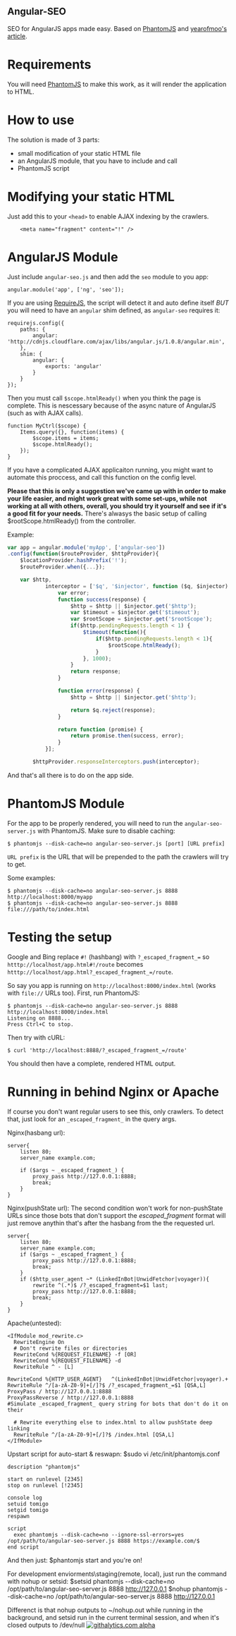 Angular-SEO
-----------

SEO for AngularJS apps made easy. Based on [PhantomJS](http://phantomjs.org/) and [yearofmoo's article](http://www.yearofmoo.com/2012/11/angularjs-and-seo.html).


Requirements
============

You will need [PhantomJS](http://phantomjs.org/) to make this work, as it will render the application to HTML.


How to use
==========

The solution is made of 3 parts:
- small modification of your static HTML file
- an AngularJS module, that you have to include and call
- PhantomJS script


Modifying your static HTML
==========================

Just add this to your `<head>` to enable AJAX indexing by the crawlers.
```
    <meta name="fragment" content="!" />
```

AngularJS Module
================

Just include `angular-seo.js` and then add the `seo` module to you app:
```
angular.module('app', ['ng', 'seo']);
```

If you are using [RequireJS](http://requirejs.org/), the script will detect it and auto define itself *BUT* you will need to have an `angular` shim defined, as `angular-seo` requires it:
```
requirejs.config({
    paths: {
        angular: 'http://cdnjs.cloudflare.com/ajax/libs/angular.js/1.0.8/angular.min',
    },
    shim: {
        angular: {
            exports: 'angular'
        }
    }
});
```

Then you must call `$scope.htmlReady()` when you think the page is complete. This is nescessary because of the async nature of AngularJS (such as with AJAX calls).
```
function MyCtrl($scope) {
    Items.query({}, function(items) {
        $scope.items = items;
        $scope.htmlReady();
    });
}
```

If you have a complicated AJAX applicaiton running, you might want to automate this proccess, and call this function on the config level.

**Please that this is only a suggestion we've came up with in order to make your life easier, and might work great with some set-ups, while not working at all with others, overall, you should try it yourself and see if it's a good fit for your needs.**
There's alwasys the basic setup of calling $rootScope.htmlReady() from the controller.

Example:
```javascript
var app = angular.module('myApp', ['angular-seo'])
.config(function($routeProvider, $httpProvider){
    $locationProvider.hashPrefix('!');
    $routeProvider.when({...});

    var $http,
            interceptor = ['$q', '$injector', function ($q, $injector) {
                var error;
                function success(response) {
                    $http = $http || $injector.get('$http');
                    var $timeout = $injector.get('$timeout');
                    var $rootScope = $injector.get('$rootScope');
                    if($http.pendingRequests.length < 1) {
                        $timeout(function(){
                            if($http.pendingRequests.length < 1){
                                $rootScope.htmlReady();
                            }
                        }, 1000);
                    }
                    return response;
                }

                function error(response) {
                    $http = $http || $injector.get('$http');

                    return $q.reject(response);
                }

                return function (promise) {
                    return promise.then(success, error);
                }
            }];

        $httpProvider.responseInterceptors.push(interceptor);
```

And that's all there is to do on the app side.


PhantomJS Module
================

For the app to be properly rendered, you will need to run the `angular-seo-server.js` with PhantomJS.
Make sure to disable caching:
```
$ phantomjs --disk-cache=no angular-seo-server.js [port] [URL prefix]
```

`URL prefix` is the URL that will be prepended to the path the crawlers will try to get.

Some examples:
```
$ phantomjs --disk-cache=no angular-seo-server.js 8888 http://localhost:8000/myapp
$ phantomjs --disk-cache=no angular-seo-server.js 8888 file:///path/to/index.html
```


Testing the setup
=================

Google and Bing replace `#!` (hashbang) with `?_escaped_fragment_=` so `htttp://localhost/app.html#!/route` becomes `htttp://localhost/app.html?_escaped_fragment_=/route`.

So say you app is running on `http://localhost:8000/index.html` (works with `file://` URLs too).
First, run PhantomJS:
```
$ phantomjs --disk-cache=no angular-seo-server.js 8888 http://localhost:8000/index.html
Listening on 8888...
Press Ctrl+C to stop.
```

Then try with cURL:
```
$ curl 'http://localhost:8888/?_escaped_fragment_=/route'
```

You should then have a complete, rendered HTML output.


Running in behind Nginx or Apache
==================================

If course you don't want regular users to see this, only crawlers.
To detect that, just look for an `_escaped_fragment_` in the query args.

Nginx(hasbang url):
```
server{
    listen 80;
    server_name example.com;

    if ($args ~ _escaped_fragment_) {
        proxy_pass http://127.0.0.1:8888;
        break;
    }
}

```
Nginx(pushState url):
The second condition won't work for non-pushState URLs since those bots that don't support the _escaped_fragment_ format will just
remove anythin that's after the hasbang from the the requested url.
```
server{
    listen 80;
    server_name example.com;
    if ($args ~ _escaped_fragment_) {
        proxy_pass http://127.0.0.1:8888;
        break;
    }
    if ($http_user_agent ~* (LinkedInBot|UnwidFetchor|voyager)){
        rewrite ^(.*)$ /?_escaped_fragment=$1 last;
        proxy_pass http://127.0.0.1:8888;
        break;
    }
}
```

Apache(untested):
```
<IfModule mod_rewrite.c>
  RewriteEngine On
  # Don't rewrite files or directories
  RewriteCond %{REQUEST_FILENAME} -f [OR]
  RewriteCond %{REQUEST_FILENAME} -d
  RewriteRule ^ - [L]

RewriteCond %{HTTP_USER_AGENT}   ^(LinkedInBot|UnwidFetchor|voyager).+
RewriteRule ^/[a-zA-Z0-9]+[/]?$ /?_escaped_fragment_=$1 [QSA,L]
ProxyPass / http://127.0.0.1:8888
ProxyPassReverse / http://127.0.0.1:8888
#Simulate _escaped_fragment_ query string for bots that don't do it on their

  # Rewrite everything else to index.html to allow pushState deep linking
  RewriteRule ^/[a-zA-Z0-9]+[/]?$ /index.html [QSA,L]
</IfModule>
```

Upstart script for auto-start & reswapn:
$sudo vi /etc/init/phantomjs.conf
```
description "phantomjs"

start on runlevel [2345]
stop on runlevel [!2345]

console log
setuid tomigo
setgid tomigo
respawn

script
  exec phantomjs --disk-cache=no --ignore-ssl-errors=yes /opt/path/to/angular-seo-server.js 8888 https://example.com/$
end script

```

And then just:
$phantomjs start
and you're on!

For development enviorments\staging(remote, local), just run the command with nohup or setsid:
$setsid phantomjs --disk-cache=no /opt/path/to/angular-seo-server.js 8888 http://127.0.0.1
$nohup phantomjs --disk-cache=no /opt/path/to/angular-seo-server.js 8888 http://127.0.0.1

Differenct is that nohup outputs to ~/nohup.out while running in the background, and setsid run in the current terminal session, and
when it's closed outputs to /dev/null
[![githalytics.com alpha](https://cruel-carlota.pagodabox.com/3a55c16a191c4c8222beddcf429c2608 "githalytics.com")](http://githalytics.com/steeve/angular-seo)
